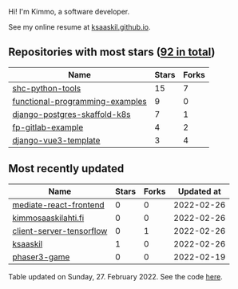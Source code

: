 Hi! I'm Kimmo, a software developer.

See my online resume at [ksaaskil.github.io](https://ksaaskil.github.io).

<!-- repositories starts -->

## Repositories with most stars ([92 in total](https://github.com/ksaaskil?tab=repositories))
| Name        | Stars           | Forks  |
| ------------- |-------------| -----|
|[shc-python-tools](https://github.com/ksaaskil/shc-python-tools)|15|7
|[functional-programming-examples](https://github.com/ksaaskil/functional-programming-examples)|9|0
|[django-postgres-skaffold-k8s](https://github.com/ksaaskil/django-postgres-skaffold-k8s)|7|1
|[fp-gitlab-example](https://github.com/ksaaskil/fp-gitlab-example)|4|2
|[django-vue3-template](https://github.com/ksaaskil/django-vue3-template)|3|4

<!-- repositories ends -->
<!-- recent_repositories starts -->

## Most recently updated
| Name        | Stars           | Forks  | Updated at
| ------------- |-------------| -----|-----|
|[mediate-react-frontend](https://github.com/ksaaskil/mediate-react-frontend)|0|0|2022-02-26
|[kimmosaaskilahti.fi](https://github.com/ksaaskil/kimmosaaskilahti.fi)|0|0|2022-02-26
|[client-server-tensorflow](https://github.com/ksaaskil/client-server-tensorflow)|0|1|2022-02-26
|[ksaaskil](https://github.com/ksaaskil/ksaaskil)|1|0|2022-02-26
|[phaser3-game](https://github.com/ksaaskil/phaser3-game)|0|0|2022-02-19

<!-- recent_repositories ends -->
<!-- updated_at starts -->
Table updated on Sunday, 27. February 2022. See the code [here](https://github.com/ksaaskil/ksaaskil).
<!-- updated_at ends -->
